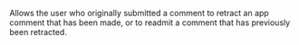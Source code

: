 Allows the user who originally submitted a comment to retract an app comment that has been made, or to readmit a comment
that has previously been retracted.
